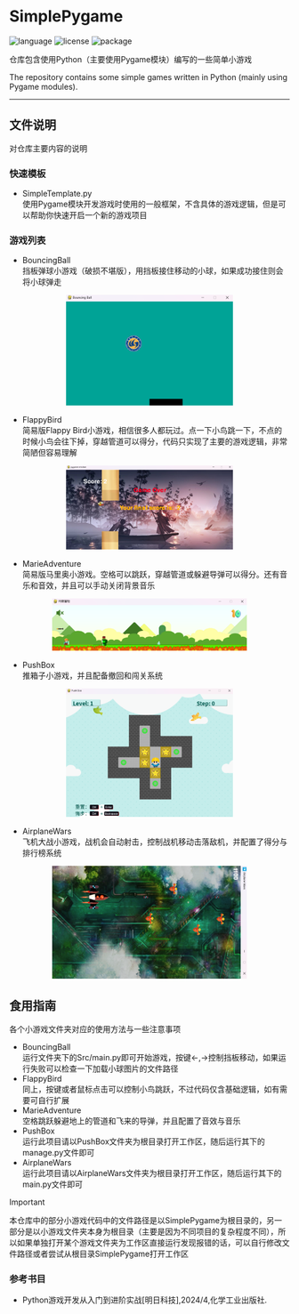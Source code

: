 # SimplePygame

![language](https://img.shields.io/badge/language-Python-blue)
![license](https://img.shields.io/badge/License-MIT-red)
![package](https://img.shields.io/badge/Pygame-2\.5\.2-white)

仓库包含使用Python（主要使用Pygame模块）编写的一些简单小游戏

The repository contains some simple games written in Python (mainly using Pygame modules).

---

## 文件说明

对仓库主要内容的说明

### 快速模板

- SimpleTemplate.py  
  使用Pygame模块开发游戏时使用的一般框架，不含具体的游戏逻辑，但是可以帮助你快速开启一个新的游戏项目

### 游戏列表

- BouncingBall  
  挡板弹球小游戏（破损不堪版），用挡板接住移动的小球，如果成功接住则会将小球弹走

<p align="center">
  <img src="Pictures/BouncingBall.png" alt="Bouncing Ball" width="300"/>
</p>

- FlappyBird  
  简易版Flappy Bird小游戏，相信很多人都玩过。点一下小鸟跳一下，不点的时候小鸟会往下掉，穿越管道可以得分，代码只实现了主要的游戏逻辑，非常简陋但容易理解

<p align="center">
  <img src="Pictures/FlappyBird.png" alt="Flappy Bird" width="300"/>
</p>

- MarieAdventure  
  简易版马里奥小游戏。空格可以跳跃，穿越管道或躲避导弹可以得分。还有音乐和音效，并且可以手动关闭背景音乐

<p align="center">
  <img src="Pictures\MarieAdventure.png" alt="Marie Adventure" width="350"/>
</p>

- PushBox  
  推箱子小游戏，并且配备撤回和闯关系统

<p align="center">
  <img src="Pictures\PushBox.png" alt="Marie Adventure" width="300"/>
</p>

- AirplaneWars  
  飞机大战小游戏，战机会自动射击，控制战机移动击落敌机，并配置了得分与排行榜系统

<p align="center">
  <img src="Pictures\AirplaneWars.png" alt="Marie Adventure" width="350"/>
</p>

## 食用指南

各个小游戏文件夹对应的使用方法与一些注意事项

- BouncingBall  
  运行文件夹下的Src/main.py即可开始游戏，按键<-,->控制挡板移动，如果运行失败可以检查一下加载小球图片的文件路径
- FlappyBird  
  同上，按键或者鼠标点击可以控制小鸟跳跃，不过代码仅含基础逻辑，如有需要可自行扩展
- MarieAdventure  
  空格跳跃躲避地上的管道和飞来的导弹，并且配置了音效与音乐
- PushBox  
  运行此项目请以PushBox文件夹为根目录打开工作区，随后运行其下的manage.py文件即可
- AirplaneWars  
  运行此项目请以AirplaneWars文件夹为根目录打开工作区，随后运行其下的main.py文件即可

> [!Important]
> 本仓库中的部分小游戏代码中的文件路径是以SimplePygame为根目录的，另一部分是以小游戏文件夹本身为根目录（主要是因为不同项目的复杂程度不同），所以如果单独打开某个游戏文件夹为工作区直接运行发现报错的话，可以自行修改文件路径或者尝试从根目录SimplePygame打开工作区

### 参考书目

- Python游戏开发从入门到进阶实战[明日科技],2024/4,化学工业出版社.
